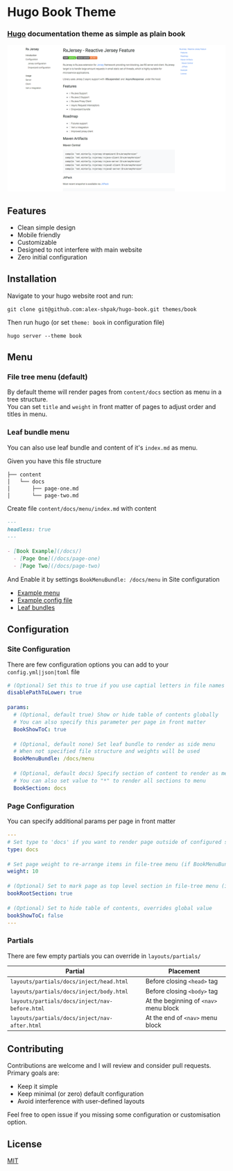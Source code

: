 # Hugo Book Theme
### [Hugo](https://gohugo.io) documentation theme as simple as plain book

![Screenshot](images/screenshot.png)


## Features
* Clean simple design
* Mobile friendly
* Customizable
* Designed to not interfere with main website
* Zero initial configuration


## Installation
Navigate to your hugo website root and run:
```
git clone git@github.com:alex-shpak/hugo-book.git themes/book
```

Then run hugo (or set `theme: book` in configuration file)
```
hugo server --theme book
```


## Menu
### File tree menu (default)
By default theme will render pages from `content/docs` section as menu in a tree structure.  
You can set `title` and `weight` in front matter of pages to adjust order and titles in menu.

### Leaf bundle menu
You can also use leaf bundle and content of it's `index.md` as 
menu.

Given you have this file structure
```
├── content
│   └── docs
│       ├── page-one.md
│       └── page-two.md
```

Create file `content/docs/menu/index.md` with content
```md
---
headless: true
---

- [Book Example](/docs/)
  - [Page One](/docs/page-one)
  - [Page Two](/docs/page-two)
```

And Enable it by settings `BookMenuBundle: /docs/menu` in Site configuration

- [Example menu](exampleSite/content/menu)
- [Example config file](exampleSite/config.yml)
- [Leaf bundles](https://gohugo.io/content-management/page-bundles/)


## Configuration
### Site Configuration
There are few configuration options you can add to your `config.yml|json|toml` file
```yaml
# (Optional) Set this to true if you use captial letters in file names
disablePathToLower: true

params:
  # (Optional, default true) Show or hide table of contents globally
  # You can also specify this parameter per page in front matter
  BookShowToC: true

  # (Optional, default none) Set leaf bundle to render as side menu
  # When not specified file structure and weights will be used
  BookMenuBundle: /docs/menu

  # (Optional, default docs) Specify section of content to render as menu
  # You can also set value to "*" to render all sections to menu
  BookSection: docs
```

### Page Configuration
You can specify additional params per page in front matter
```yaml
---
# Set type to 'docs' if you want to render page outside of configured section or if you render section other than 'docs'
type: docs

# Set page weight to re-arrange items in file-tree menu (if BookMenuBundle not set)
weight: 10

# (Optional) Set to mark page as top level section in file-tree menu (if BookMenuBundle not set)
bookRootSection: true

# (Optional) Set to hide table of contents, overrides global value
bookShowToC: false
---
```

### Partials
There are few empty partials you can override in `layouts/partials/`

| Partial                                         | Placement                               |
| --                                              | --                                      |
| `layouts/partials/docs/inject/head.html`        | Before closing `<head>` tag             |
| `layouts/partials/docs/inject/body.html`        | Before closing `<body>` tag             |
| `layouts/partials/docs/inject/nav-before.html`  | At the beginning of `<nav>` menu block  |
| `layouts/partials/docs/inject/nav-after.html`   | At the end of `<nav>` menu block        |


## Contributing
Contributions are welcome and I will review and consider pull requests.  
Primary goals are:
 - Keep it simple
 - Keep minimal (or zero) default configuration
 - Avoid interference with user-defined layouts

Feel free to open issue if you missing some configuration or customisation option.

## License
[MIT](LICENSE)